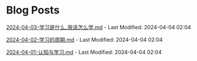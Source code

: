 # Blog Posts

[2024-04-03-学习是什么_我该怎么学.md](_posts/2024-04-03-学习是什么_我该怎么学.md) - Last Modified: 2024-04-04 02:04

[2024-04-02-学习的周期.md](_posts/2024-04-02-学习的周期.md) - Last Modified: 2024-04-04 02:04

[2024-04-01-认知与学习.md](_posts/2024-04-01-认知与学习.md) - Last Modified: 2024-04-04 02:04

